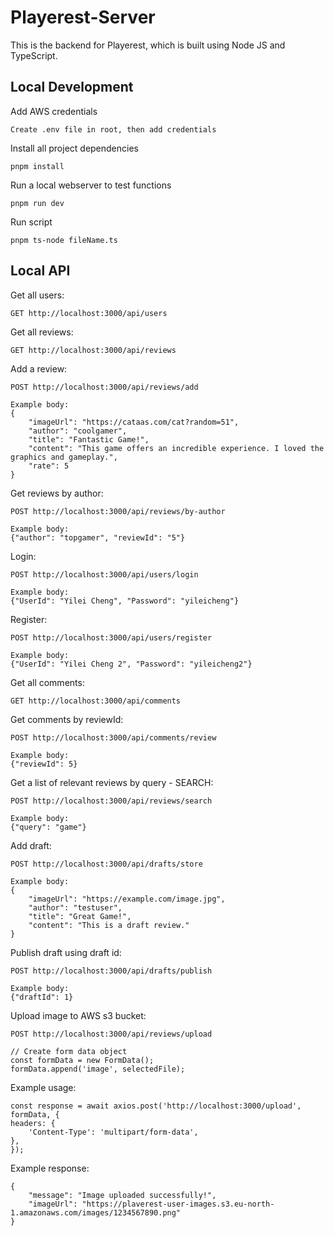# Playerest-Server

This is the backend for Playerest, which is built using Node JS and TypeScript.

## Local Development

Add AWS credentials

    Create .env file in root, then add credentials

Install all project dependencies

    pnpm install

Run a local webserver to test functions

    pnpm run dev

Run script

    pnpm ts-node fileName.ts

## Local API

Get all users:

    GET http://localhost:3000/api/users

Get all reviews:

    GET http://localhost:3000/api/reviews

Add a review:

    POST http://localhost:3000/api/reviews/add

    Example body:
    {
        "imageUrl": "https://cataas.com/cat?random=51",
        "author": "coolgamer",
        "title": "Fantastic Game!",
        "content": "This game offers an incredible experience. I loved the graphics and gameplay.",
        "rate": 5
    }

Get reviews by author:

    POST http://localhost:3000/api/reviews/by-author

    Example body:
    {"author": "topgamer", "reviewId": "5"}

Login:

    POST http://localhost:3000/api/users/login

    Example body:
    {"UserId": "Yilei Cheng", "Password": "yileicheng"}

Register:

    POST http://localhost:3000/api/users/register

    Example body:
    {"UserId": "Yilei Cheng 2", "Password": "yileicheng2"}

Get all comments:

    GET http://localhost:3000/api/comments

Get comments by reviewId:

    POST http://localhost:3000/api/comments/review

    Example body:
    {"reviewId": 5}

Get a list of relevant reviews by query - SEARCH:

    POST http://localhost:3000/api/reviews/search

    Example body:
    {"query": "game"}

Add draft:

    POST http://localhost:3000/api/drafts/store

    Example body:
    {
        "imageUrl": "https://example.com/image.jpg",
        "author": "testuser",
        "title": "Great Game!",
        "content": "This is a draft review."
    }

Publish draft using draft id:

    POST http://localhost:3000/api/drafts/publish

    Example body:
    {"draftId": 1}

Upload image to AWS s3 bucket:

    POST http://localhost:3000/api/reviews/upload

    // Create form data object
    const formData = new FormData();
    formData.append('image', selectedFile);

Example usage:

    const response = await axios.post('http://localhost:3000/upload', formData, {
    headers: {
        'Content-Type': 'multipart/form-data',
    },
    });

Example response:

    {
        "message": "Image uploaded successfully!",
        "imageUrl": "https://plaverest-user-images.s3.eu-north-1.amazonaws.com/images/1234567890.png"
    }

